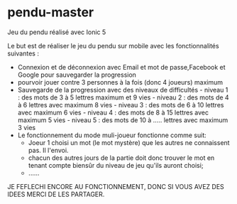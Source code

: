 # pendu-master
Jeu du pendu réalisé avec Ionic 5

Le but est de réaliser le jeu du pendu sur mobile avec les fonctionnalités suivantes :

- Connexion et de déconnexion avec Email et mot de passe,Facebook et Google pour sauvegarder la progression
- pourvoir jouer contre 3 personnes à la fois (donc 4 joueurs) maximum
- Sauvegarde de la progression avec des niveaux de difficultés
      - niveau 1 : des mots de 3 à 5 lettres maximum et 9 vies
      - niveau 2 : des mots de 4 à 6 lettres avec maximum 8 vies
      - niveau 3 : des mots de 6 à 10 lettres avec maximum 6 vies
      - niveau 4 : des mots de 8 à 15 lettres avec maximum 5 vies
      - niveau 5 : des mots de 10 à ..... lettres avec maximum 3 vies
- Le fonctionnement du mode muli-joueur fonctionne comme suit:
     - Joeur 1 choisi un mot (le mot mystère) que les autres ne connaissent pas. Il l'envoi.
     - chacun des autres jours de la partie doit donc trouver le mot en tenant compte biensûr du niveau de jeu qu'ils auront choisi;
     - ......
     
     
JE FEFLECHI ENCORE AU FONCTIONNEMENT, DONC SI VOUS AVEZ DES IDEES MERCI DE LES PARTAGER.
      
